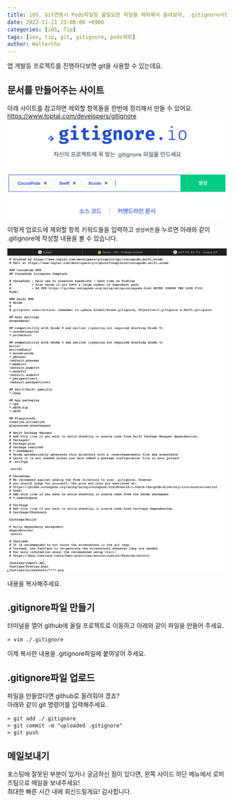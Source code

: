 ```yaml
---
title: iOS, Git연동시 Pods파일등 불필요한 파일을 제외해서 올려보자, .gitignore사용법
date: 2022-11-21 23:00:00 +0900
categories: [iOS, Tip]
tags: [ios, tip, git, gitignore, pods제외]
author: WalterCho
---
```


앱 개발등 프로젝트를 진행하다보면 git을 사용할 수 있는데요.

## 문서를 만들어주는 사이트
아래 사이트를 참고하면 제외할 항목들을 한번에 정리해서 만들 수 있어요.<br>
<https://www.toptal.com/developers/gitignore>
![gitignore site](/post_img/20221121/gitignore_site.png)

이렇게 업로드에 제외할 항목 키워드들을 입력하고 `생성버튼`을 누르면 아래와 같이 .gitignore에 작성할 내용을 볼 수 있습니다.

![gitingore_contents](/post_img/20221121/gitingore_contents.png)

내용을 복사해주세요.

## .gitignore파일 만들기
터미널을 열어 github에 올릴 프로젝트로 이동하고 아래와 같이 파일을 만들어 주세요.
```terminal
> vim ./.gitignore
```

이제 복사한 내용을 .gitignore파일에 붙여넣어 주세요.

## .gitignore파일 업로드
파일을 만들었다면 github로 올려줘야 겠죠?<br>
아래와 같이 git 명령어를 입력해주세요.

```terminal
> git add ./.gitignore
> git commit -m "uploaded .gitignore"
> git push
```

## 메일보내기
포스팅에 잘못된 부분이 있거나 궁금하신 점이 있다면, 왼쪽 사이드 하단 메뉴에서 로퍼즈팀으로 메일을 보내주세요!<br>
최대한 빠른 시간 내에 회신드릴게요! 감사합니다.